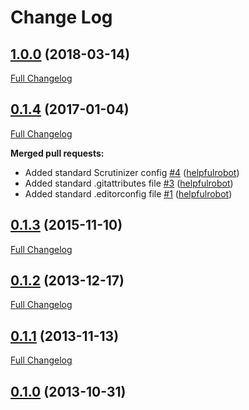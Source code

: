 # Change Log

## [1.0.0](https://github.com/webbuilders-group/silverstripe-cmspreviewpreference/tree/1.0.0) (2018-03-14)
[Full Changelog](https://github.com/webbuilders-group/silverstripe-cmspreviewpreference/compare/0.1.4...1.0.0)

## [0.1.4](https://github.com/webbuilders-group/silverstripe-cmspreviewpreference/tree/0.1.4) (2017-01-04)
[Full Changelog](https://github.com/webbuilders-group/silverstripe-cmspreviewpreference/compare/0.1.3...0.1.4)

**Merged pull requests:**

- Added standard Scrutinizer config [\#4](https://github.com/webbuilders-group/silverstripe-cmspreviewpreference/pull/4) ([helpfulrobot](https://github.com/helpfulrobot))
- Added standard .gitattributes file [\#3](https://github.com/webbuilders-group/silverstripe-cmspreviewpreference/pull/3) ([helpfulrobot](https://github.com/helpfulrobot))
- Added standard .editorconfig file [\#1](https://github.com/webbuilders-group/silverstripe-cmspreviewpreference/pull/1) ([helpfulrobot](https://github.com/helpfulrobot))

## [0.1.3](https://github.com/webbuilders-group/silverstripe-cmspreviewpreference/tree/0.1.3) (2015-11-10)
[Full Changelog](https://github.com/webbuilders-group/silverstripe-cmspreviewpreference/compare/0.1.2...0.1.3)

## [0.1.2](https://github.com/webbuilders-group/silverstripe-cmspreviewpreference/tree/0.1.2) (2013-12-17)
[Full Changelog](https://github.com/webbuilders-group/silverstripe-cmspreviewpreference/compare/0.1.1...0.1.2)

## [0.1.1](https://github.com/webbuilders-group/silverstripe-cmspreviewpreference/tree/0.1.1) (2013-11-13)
[Full Changelog](https://github.com/webbuilders-group/silverstripe-cmspreviewpreference/compare/0.1.0...0.1.1)

## [0.1.0](https://github.com/webbuilders-group/silverstripe-cmspreviewpreference/tree/0.1.0) (2013-10-31)
